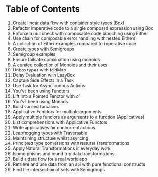 # Table of Contents

1. Create linear data flow with container style types (Box)
2. Refactor imperative code to a single composed expression using Box
3. Enforce a null check with composable code branching using Either
4. Use chain for composable error handling with nested Eithers
5. A collection of Either examples compared to imperative code
6. Create types with Semigroups
7. Semigroup examples
8. Ensure failsafe combination using monoids
9. A curated collection of Monoids and their uses
10. Unbox types with foldMap 
11. Delay Evaluation with LazyBox  
12. Capture Side Effects in a Task
13. Use Task for Asynchronous Actions 
14. You've been using Functors
15. Lift into a Pointed Functor with of
16. You've been using Monads 
17. Build curried functions 
18. Applicative Functors for multiple arguments
19. Apply multiple functors as arguments to a function (Applicatives) 
20. List comprehensions with Applicative Functors 
21. Write applicatives for concurrent actions
22. Leapfrogging types with Traversable
23. Maintaining structure whilst asyncing
24. Principled type conversions with Natural Transformations
25. Apply Natural Transformations in everyday work
26. Isomorphisms and round trip data transformations
27. Build a data flow for a real world app
28. Retrieve and use data from an api with pure functional constructs
29. Find the intersection of sets with Semigroups
